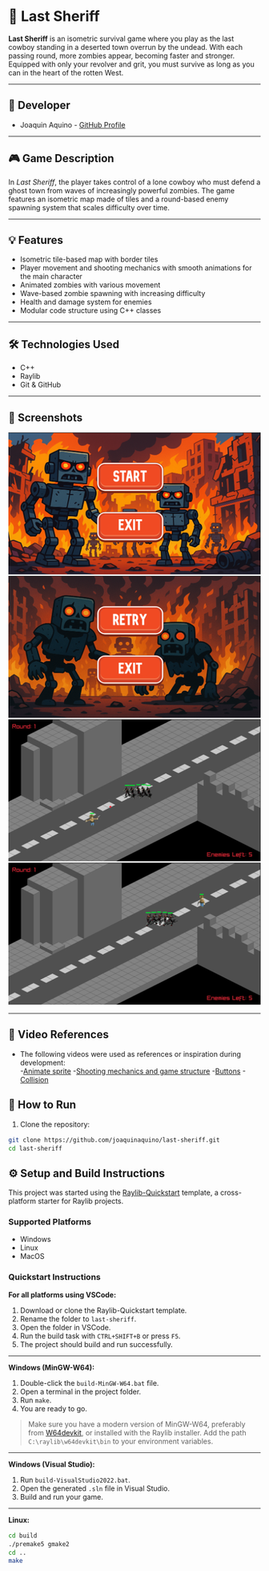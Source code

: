 # 🤠 Last Sheriff

**Last Sheriff** is an isometric survival game where you play as the last cowboy standing in a deserted town overrun by the undead. With each passing round, more zombies appear, becoming faster and stronger. Equipped with only your revolver and grit, you must survive as long as you can in the heart of the rotten West.

---

## 👤 Developer

- Joaquin Aquino - [GitHub Profile](https://github.com/Aquino-Joaquin)

---

## 🎮 Game Description

In *Last Sheriff*, the player takes control of a lone cowboy who must defend a ghost town from waves of increasingly powerful zombies. The game features an isometric map made of tiles and a round-based enemy spawning system that scales difficulty over time.

---

## 💡 Features

- Isometric tile-based map with border tiles  
- Player movement and shooting mechanics with smooth animations for the main character  
- Animated zombies with various movement 
- Wave-based zombie spawning with increasing difficulty  
- Health and damage system for enemies  
- Modular code structure using C++ classes  

---

## 🛠️ Technologies Used

- C++  
- Raylib  
- Git & GitHub  

---

## 📸 Screenshots

![Start Menu](images/start_menu.png)  
![End Menu](images/end_menu.png) 
![Gameplay](images/gameplay.png)
![Zombies](images/zombies_following.png)


---
## 🎥 Video References
- The following videos were used as references or inspiration during development:  
  -[Animate sprite](https://www.youtube.com/watch?v=VFOIMeEePW4&list=PPSV)
  -[Shooting mechanics and game structure](https://www.youtube.com/watch?v=TGo3Oxdpr5o&list=PPSV)
  -[Buttons](https://www.youtube.com/watch?v=0Ct9ZWEUm7M&list=PPSV)
  -[Collision](https://www.youtube.com/watch?v=q5Y5u1c7qR0&list=PPSV)

## 🚀 How to Run

1. Clone the repository:

```bash
git clone https://github.com/joaquinaquino/last-sheriff.git
cd last-sheriff
```
## ⚙️ Setup and Build Instructions

This project was started using the [Raylib-Quickstart](https://github.com/RobLoach/raylib-quickstart) template, a cross-platform starter for Raylib projects.

### Supported Platforms
- Windows  
- Linux  
- MacOS  

### Quickstart Instructions

**For all platforms using VSCode:**

1. Download or clone the Raylib-Quickstart template.  
2. Rename the folder to `last-sheriff`.  
3. Open the folder in VSCode.  
4. Run the build task with `CTRL+SHIFT+B` or press `F5`.  
5. The project should build and run successfully.  

---

**Windows (MinGW-W64):**

1. Double-click the `build-MinGW-W64.bat` file.  
2. Open a terminal in the project folder.  
3. Run `make`.  
4. You are ready to go.  

> Make sure you have a modern version of MinGW-W64, preferably from [W64devkit](https://github.com/skeeto/w64devkit/releases), or installed with the Raylib installer. Add the path `C:\raylib\w64devkit\bin` to your environment variables.

---

**Windows (Visual Studio):**

1. Run `build-VisualStudio2022.bat`.  
2. Open the generated `.sln` file in Visual Studio.  
3. Build and run your game.  

---

**Linux:**

```bash
cd build
./premake5 gmake2
cd ..
make
```
